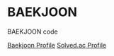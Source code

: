 # BAEKJOON
BAEKJOON code

[Baekjoon Profile](https://www.acmicpc.net/user/kimds5344)
[Solved.ac Profile](https://solved.ac/profile/kimds5344)
